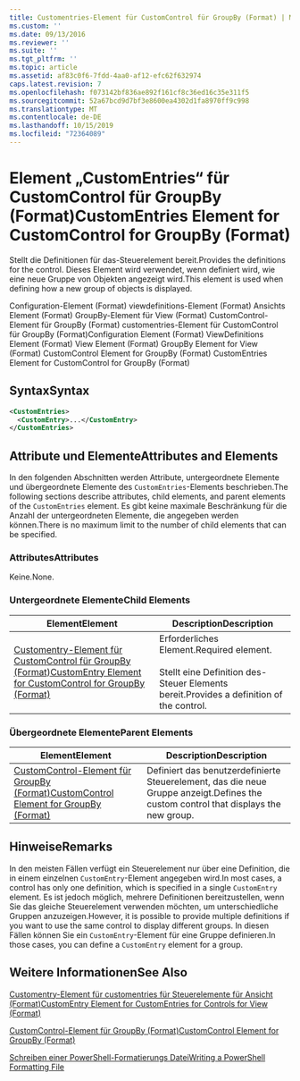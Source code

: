 ```yaml
---
title: Customentries-Element für CustomControl für GroupBy (Format) | Microsoft-Dokumentation
ms.custom: ''
ms.date: 09/13/2016
ms.reviewer: ''
ms.suite: ''
ms.tgt_pltfrm: ''
ms.topic: article
ms.assetid: af83c0f6-7fdd-4aa0-af12-efc62f632974
caps.latest.revision: 7
ms.openlocfilehash: f073142bf836ae892f161cf8c36ed16c35e311f5
ms.sourcegitcommit: 52a67bcd9d7bf3e8600ea4302d1fa8970ff9c998
ms.translationtype: MT
ms.contentlocale: de-DE
ms.lasthandoff: 10/15/2019
ms.locfileid: "72364089"
---
```

# <a name="customentries-element-for-customcontrol-for-groupby-format"></a><span data-ttu-id="98602-102">Element „CustomEntries“ für CustomControl für GroupBy (Format)</span><span class="sxs-lookup"><span data-stu-id="98602-102">CustomEntries Element for CustomControl for GroupBy (Format)</span></span>

<span data-ttu-id="98602-103">Stellt die Definitionen für das-Steuerelement bereit.</span><span class="sxs-lookup"><span data-stu-id="98602-103">Provides the definitions for the control.</span></span> <span data-ttu-id="98602-104">Dieses Element wird verwendet, wenn definiert wird, wie eine neue Gruppe von Objekten angezeigt wird.</span><span class="sxs-lookup"><span data-stu-id="98602-104">This element is used when defining how a new group of objects is displayed.</span></span>

<span data-ttu-id="98602-105">Configuration-Element (Format) viewdefinitions-Element (Format) Ansichts Element (Format) GroupBy-Element für View (Format) CustomControl-Element für GroupBy (Format) customentries-Element für CustomControl für GroupBy (Format)</span><span class="sxs-lookup"><span data-stu-id="98602-105">Configuration Element (Format) ViewDefinitions Element (Format) View Element (Format) GroupBy Element for View (Format) CustomControl Element for GroupBy (Format) CustomEntries Element for CustomControl for GroupBy (Format)</span></span>

## <a name="syntax"></a><span data-ttu-id="98602-106">Syntax</span><span class="sxs-lookup"><span data-stu-id="98602-106">Syntax</span></span>

```xml
<CustomEntries>
  <CustomEntry>...</CustomEntry>
</CustomEntries>
```

## <a name="attributes-and-elements"></a><span data-ttu-id="98602-107">Attribute und Elemente</span><span class="sxs-lookup"><span data-stu-id="98602-107">Attributes and Elements</span></span>

<span data-ttu-id="98602-108">In den folgenden Abschnitten werden Attribute, untergeordnete Elemente und übergeordnete Elemente des `CustomEntries`-Elements beschrieben.</span><span class="sxs-lookup"><span data-stu-id="98602-108">The following sections describe attributes, child elements, and parent elements of the `CustomEntries` element.</span></span> <span data-ttu-id="98602-109">Es gibt keine maximale Beschränkung für die Anzahl der untergeordneten Elemente, die angegeben werden können.</span><span class="sxs-lookup"><span data-stu-id="98602-109">There is no maximum limit to the number of child elements that can be specified.</span></span>

### <a name="attributes"></a><span data-ttu-id="98602-110">Attributes</span><span class="sxs-lookup"><span data-stu-id="98602-110">Attributes</span></span>

<span data-ttu-id="98602-111">Keine.</span><span class="sxs-lookup"><span data-stu-id="98602-111">None.</span></span>

### <a name="child-elements"></a><span data-ttu-id="98602-112">Untergeordnete Elemente</span><span class="sxs-lookup"><span data-stu-id="98602-112">Child Elements</span></span>

|<span data-ttu-id="98602-113">Element</span><span class="sxs-lookup"><span data-stu-id="98602-113">Element</span></span>|<span data-ttu-id="98602-114">Description</span><span class="sxs-lookup"><span data-stu-id="98602-114">Description</span></span>|
|-------------|-----------------|
|[<span data-ttu-id="98602-115">Customentry-Element für CustomControl für GroupBy (Format)</span><span class="sxs-lookup"><span data-stu-id="98602-115">CustomEntry Element for CustomControl for GroupBy (Format)</span></span>](./customentry-element-for-customcontrol-for-groupby-format.md)|<span data-ttu-id="98602-116">Erforderliches Element.</span><span class="sxs-lookup"><span data-stu-id="98602-116">Required element.</span></span><br /><br /> <span data-ttu-id="98602-117">Stellt eine Definition des-Steuer Elements bereit.</span><span class="sxs-lookup"><span data-stu-id="98602-117">Provides a definition of the control.</span></span>|

### <a name="parent-elements"></a><span data-ttu-id="98602-118">Übergeordnete Elemente</span><span class="sxs-lookup"><span data-stu-id="98602-118">Parent Elements</span></span>

|<span data-ttu-id="98602-119">Element</span><span class="sxs-lookup"><span data-stu-id="98602-119">Element</span></span>|<span data-ttu-id="98602-120">Description</span><span class="sxs-lookup"><span data-stu-id="98602-120">Description</span></span>|
|-------------|-----------------|
|[<span data-ttu-id="98602-121">CustomControl-Element für GroupBy (Format)</span><span class="sxs-lookup"><span data-stu-id="98602-121">CustomControl Element for GroupBy (Format)</span></span>](./customcontrol-element-for-groupby-format.md)|<span data-ttu-id="98602-122">Definiert das benutzerdefinierte Steuerelement, das die neue Gruppe anzeigt.</span><span class="sxs-lookup"><span data-stu-id="98602-122">Defines the custom control that displays the new group.</span></span>|

## <a name="remarks"></a><span data-ttu-id="98602-123">Hinweise</span><span class="sxs-lookup"><span data-stu-id="98602-123">Remarks</span></span>

<span data-ttu-id="98602-124">In den meisten Fällen verfügt ein Steuerelement nur über eine Definition, die in einem einzelnen `CustomEntry`-Element angegeben wird.</span><span class="sxs-lookup"><span data-stu-id="98602-124">In most cases, a control has only one definition, which is specified in a single `CustomEntry` element.</span></span> <span data-ttu-id="98602-125">Es ist jedoch möglich, mehrere Definitionen bereitzustellen, wenn Sie das gleiche Steuerelement verwenden möchten, um unterschiedliche Gruppen anzuzeigen.</span><span class="sxs-lookup"><span data-stu-id="98602-125">However, it is possible to provide multiple definitions if you want to use the same control to display different groups.</span></span> <span data-ttu-id="98602-126">In diesen Fällen können Sie ein `CustomEntry`-Element für eine Gruppe definieren.</span><span class="sxs-lookup"><span data-stu-id="98602-126">In those cases, you can define a `CustomEntry` element for a group.</span></span>

## <a name="see-also"></a><span data-ttu-id="98602-127">Weitere Informationen</span><span class="sxs-lookup"><span data-stu-id="98602-127">See Also</span></span>

[<span data-ttu-id="98602-128">Customentry-Element für customentries für Steuerelemente für Ansicht (Format)</span><span class="sxs-lookup"><span data-stu-id="98602-128">CustomEntry Element for CustomEntries for Controls for View (Format)</span></span>](./customentry-element-for-customentries-for-controls-for-view-format.md)

[<span data-ttu-id="98602-129">CustomControl-Element für GroupBy (Format)</span><span class="sxs-lookup"><span data-stu-id="98602-129">CustomControl Element for GroupBy (Format)</span></span>](./customcontrol-element-for-groupby-format.md)

[<span data-ttu-id="98602-130">Schreiben einer PowerShell-Formatierungs Datei</span><span class="sxs-lookup"><span data-stu-id="98602-130">Writing a PowerShell Formatting File</span></span>](./writing-a-powershell-formatting-file.md)
